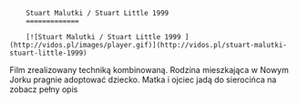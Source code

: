 
        Stuart Malutki / Stuart Little 1999 
        =============
        
        [![Stuart Malutki / Stuart Little 1999 ](http://vidos.pl/images/player.gif)](http://vidos.pl/stuart-malutki-stuart-little-1999)
        
        
 Film zrealizowany techniką kombinowaną. Rodzina mieszkająca w Nowym Jorku pragnie adoptować dziecko. Matka i ojciec jadą do sierocińca na zobacz pełny opis
    